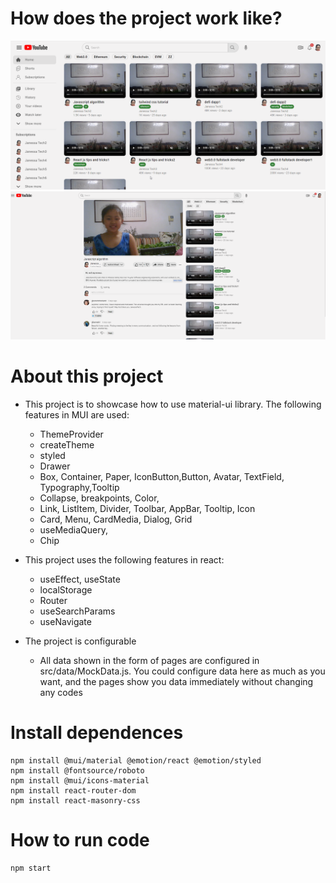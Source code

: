 # How does the project work like?

![image info](./pictures/1.png)
![image info](./pictures/2.png)

# About this project

- This project is to showcase how to use material-ui library. The following features in MUI are used:
  - ThemeProvider
  - createTheme
  - styled
  - Drawer
  - Box, Container, Paper, IconButton,Button, Avatar, TextField, Typography,Tooltip
  - Collapse, breakpoints, Color,
  - Link, ListItem, Divider, Toolbar, AppBar, Tooltip, Icon
  - Card, Menu, CardMedia, Dialog, Grid
  - useMediaQuery,
  - Chip
- This project uses the following features in react:

  - useEffect, useState
  - localStorage
  - Router
  - useSearchParams
  - useNavigate

- The project is configurable
  - All data shown in the form of pages are configured in src/data/MockData.js. You could configure data here as much as you want, and the pages show you data immediately without changing any codes

# Install dependences

```
npm install @mui/material @emotion/react @emotion/styled
npm install @fontsource/roboto
npm install @mui/icons-material
npm install react-router-dom
npm install react-masonry-css
```

# How to run code

```
npm start
```
